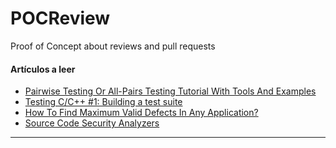 # POCReview
Proof of Concept about reviews and pull requests

#### Artículos a leer

* [Pairwise Testing Or All-Pairs Testing Tutorial With Tools And Examples](https://www.softwaretestinghelp.com/what-is-pairwise-testing/)
* [Testing C/C++ #1: Building a test suite](https://codywill.github.io/blog/2017/10/04/testing-1)
* [How To Find Maximum Valid Defects In Any Application?](https://www.softwaretestinghelp.com/tips-to-find-valid-defects-in-any-application/)
* [Source Code Security Analyzers](https://web.archive.org/web/20090214171033/http://samate.nist.gov:80/index.php/Source_Code_Security_Analyzers)

---
